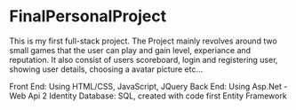 # FinalPersonalProject
This is my first full-stack project.
The Project mainly revolves around two small games that the user can play and gain level, experiance and reputation.
It also consist of users scoreboard, login and registering user, showing user details, choosing a avatar picture etc...

Front End: Using HTML/CSS, JavaScript, JQuery
Back End: Using Asp.Net - Web Api 2 Identity
Database: SQL, created with code first Entity Framework
